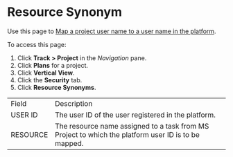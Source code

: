 # Resource Synonym

<div class="use">

Use this page to [Map a project user name to a user name in the
platform](../Use_Cases/Map_prjct_usrnme_platform_usrnm.htm).

</div>

To access this page:

1.  Click **Track \> Project** in the *Navigation* pane.
2.  Click **Plans** for a project.
3.  Click **Vertical View**.
4.  Click the **Security** tab.
5.  Click **Resource
Synonyms**.

|          |                                                                                                     |
| -------- | --------------------------------------------------------------------------------------------------- |
| Field    | Description                                                                                         |
| USER ID  | The user ID of the user registered in the platform.                                                 |
| RESOURCE | The resource name assigned to a task from MS Project to which the platform user ID is to be mapped. |
